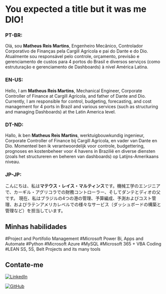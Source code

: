 # You expected a title but it was me DIO!

### PT-BR:
Olá, sou **Matheus Reis Martins**, Engenheiro Mecânico, Controlador Corporativo de Finanças pela Cargill Agrícola e pai do Dante e do Dio.
Atualmente sou responsável pelo controle, orçamento, previsão e gerenciamento de custos para 4 portos do Brasil e diversos serviços (como estruturação e gerenciamento de Dashboards) à nível América Latina.

### EN-US:
Hello, I am **Matheus Reis Martins**, Mechanical Engineer, Corporate Controller of Finance at Cargill Agrícola, and father of Dante and Dio.
Currently, I am responsible for control, budgeting, forecasting, and cost management for 4 ports in Brazil and various services (such as structuring and managing Dashboards) at the Latin America level.

### DT-ND:
Hallo, ik ben **Matheus Reis Martins**, werktuigbouwkundig ingenieur, Corporate Controller of Finance bij Cargill Agrícola, en vader van Dante en Dio.
Momenteel ben ik verantwoordelijk voor controle, budgettering, prognoses en kostenbeheer voor 4 havens in Brazilië en diverse diensten (zoals het structureren en beheren van dashboards) op Latijns-Amerikaans niveau.

### JP-JP:
こんにちは、私は**マテウス・レイス・マルティンス**です。機械工学のエンジニアで、カーギル・アグリコラでの財務コントローラー、そしてダンテとディオの父です。
現在、私はブラジルの4つの港の管理、予算編成、予測およびコスト管理、およびラテンアメリカレベルでの様々なサービス（ダッシュボードの構築と管理など）を担当しています。

## Minhas habilidades

#Project and Portifolio Management
#Microsoft Power Bi, Apps and Automate
#Python
#Microsoft Azure
#MySQL
#Microsoft 365 + VBA Coding
#LEAN SS, 5S, Belt Projects and its many tools

## Contate-me

[![LinkedIn](https://img.shields.io/badge/LinkedIn-0077B5?style=for-the-badge&logo=linkedin&logoColor=white)](https://www.linkedin.com/in/matheus-reis-martins-5694011a2/)

[![GitHub](https://img.shields.io/badge/GitHub-100000?style=for-the-badge&logo=github&logoColor=white)](https://github.com/MattKings27)
